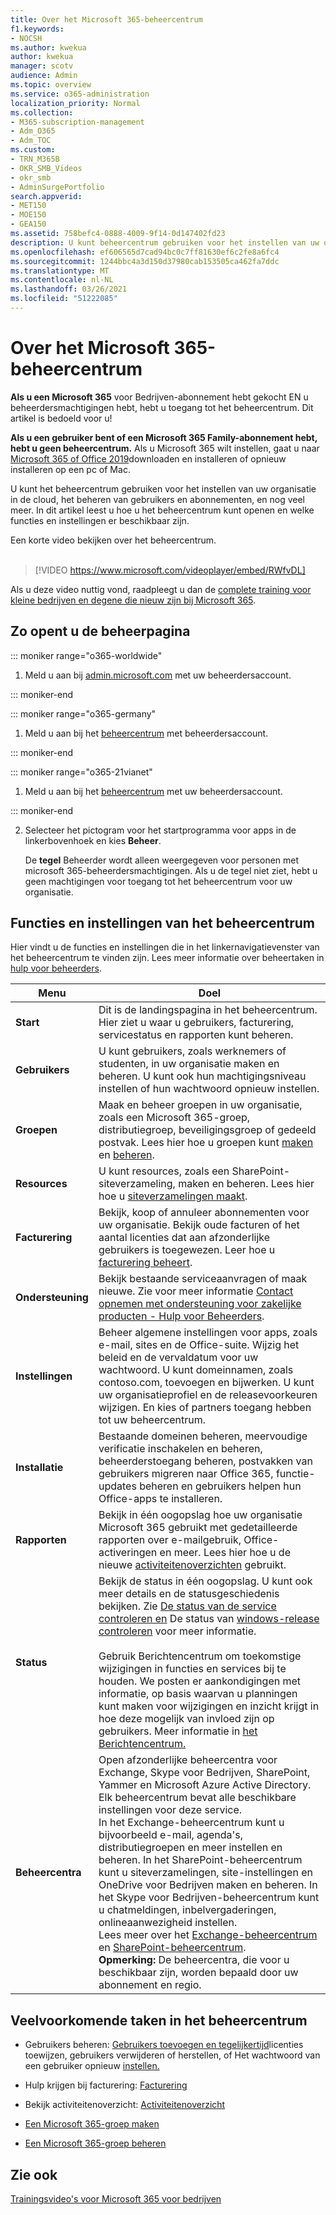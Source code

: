 ```yaml
---
title: Over het Microsoft 365-beheercentrum
f1.keywords:
- NOCSH
ms.author: kwekua
author: kwekua
manager: scotv
audience: Admin
ms.topic: overview
ms.service: o365-administration
localization_priority: Normal
ms.collection:
- M365-subscription-management
- Adm_O365
- Adm_TOC
ms.custom:
- TRN_M365B
- OKR_SMB_Videos
- okr_smb
- AdminSurgePortfolio
search.appverid:
- MET150
- MOE150
- GEA150
ms.assetid: 758befc4-0888-4009-9f14-0d147402fd23
description: U kunt beheercentrum gebruiken voor het instellen van uw organisatie in de cloud, het beheren van gebruikers en abonnementen. Ga aan de slag door u aan te melden bij het account met beheerdersmachtigingen.
ms.openlocfilehash: ef606565d7cad94bc0c7ff81630ef6c2fe8a6fc4
ms.sourcegitcommit: 1244bbc4a3d150d37980cab153505ca462fa7ddc
ms.translationtype: MT
ms.contentlocale: nl-NL
ms.lasthandoff: 03/26/2021
ms.locfileid: "51222085"
---
```

# <a name="about-the-microsoft-365-admin-center"></a>Over het Microsoft 365-beheercentrum

**Als u een Microsoft 365** voor Bedrijven-abonnement hebt gekocht EN u beheerdersmachtigingen hebt, hebt u toegang tot het beheercentrum. Dit artikel is bedoeld voor u!

**Als u een gebruiker bent of een Microsoft 365 Family-abonnement hebt, hebt u geen beheercentrum.** Als u Microsoft 365 wilt instellen, gaat u naar [Microsoft 365 of Office 2019](https://support.microsoft.com/office/4414eaaf-0478-48be-9c42-23adc4716658)downloaden en installeren of opnieuw installeren op een pc of Mac.

U kunt het beheercentrum gebruiken voor het instellen van uw organisatie in de cloud, het beheren van gebruikers en abonnementen, en nog veel meer. In dit artikel leest u hoe u het beheercentrum kunt openen en welke functies en instellingen er beschikbaar zijn.

Een korte video bekijken over het beheercentrum. <br><br>

> [!VIDEO https://www.microsoft.com/videoplayer/embed/RWfvDL]

Als u deze video nuttig vond, raadpleegt u dan de [complete training voor kleine bedrijven en degene die nieuw zijn bij Microsoft 365](https://support.microsoft.com/office/6ab4bbcd-79cf-4000-a0bd-d42ce4d12816).

## <a name="how-to-get-to-the-admin-center"></a>Zo opent u de beheerpagina

::: moniker range="o365-worldwide"

1. Meld u aan bij <a href="https://go.microsoft.com/fwlink/p/?linkid=2024339" target="_blank">admin.microsoft.com</a> met uw beheerdersaccount.

::: moniker-end

::: moniker range="o365-germany"

1. Meld u aan bij het <a href="https://go.microsoft.com/fwlink/p/?linkid=848041" target="_blank">beheercentrum</a> met beheerdersaccount.

::: moniker-end

::: moniker range="o365-21vianet"

1. Meld u aan bij het <a href="https://go.microsoft.com/fwlink/p/?linkid=850627" target="_blank">beheercentrum</a> met uw beheerdersaccount.

::: moniker-end

2. Selecteer het pictogram voor het startprogramma voor apps in de linkerbovenhoek en kies **Beheer**.

    De **tegel** Beheerder wordt alleen weergegeven voor personen met microsoft 365-beheerdersmachtigingen. [](../add-users/about-admin-roles.md) Als u de tegel niet ziet, hebt u geen machtigingen voor toegang tot het beheercentrum voor uw organisatie.

## <a name="admin-center-features-and-settings"></a>Functies en instellingen van het beheercentrum

Hier vindt u de functies en instellingen die in het linkernavigatievenster van het beheercentrum te vinden zijn. Lees meer informatie over beheertaken in [hulp voor beheerders](https://docs.microsoft.com/microsoft-365/business-video/admin-center-overview).
  
|**Menu**|**Doel**|
|-----|-----|
|**Start** <br/> |Dit is de landingspagina in het beheercentrum. Hier ziet u waar u gebruikers, facturering, servicestatus en rapporten kunt beheren.  <br/> |
|**Gebruikers** <br/> |U kunt gebruikers, zoals werknemers of studenten, in uw organisatie maken en beheren. U kunt ook hun machtigingsniveau instellen of hun wachtwoord opnieuw instellen.  <br/> |
|**Groepen** <br/> |Maak en beheer groepen in uw organisatie, zoals een Microsoft 365-groep, distributiegroep, beveiligingsgroep of gedeeld postvak. Lees hier hoe u groepen kunt [maken](../create-groups/create-groups.md) en [beheren](../create-groups/manage-groups.md).  <br/> |
|**Resources** <br/> |U kunt resources, zoals een SharePoint-siteverzameling, maken en beheren. Lees hier hoe u [siteverzamelingen maakt](/sharepoint/create-site-collection).  <br/> |
|**Facturering** <br/> |Bekijk, koop of annuleer abonnementen voor uw organisatie. Bekijk oude facturen of het aantal licenties dat aan afzonderlijke gebruikers is toegewezen. Leer hoe u [facturering beheert](../../commerce/index.yml).  <br/> |
|**Ondersteuning** <br/> | Bekijk bestaande serviceaanvragen of maak nieuwe. Zie voor meer informatie [Contact opnemen met ondersteuning voor zakelijke producten - Hulp voor Beheerders](../contact-support-for-business-products.md). |
|**Instellingen** <br/> |Beheer algemene instellingen voor apps, zoals e-mail, sites en de Office-suite. Wijzig het beleid en de vervaldatum voor uw wachtwoord. U kunt domeinnamen, zoals contoso.com, toevoegen en bijwerken. U kunt uw organisatieprofiel en de releasevoorkeuren wijzigen. En kies of partners toegang hebben tot uw beheercentrum.  <br/> |
|**Installatie** <br/> |Bestaande domeinen beheren, meervoudige verificatie inschakelen en beheren, beheerderstoegang beheren, postvakken van gebruikers migreren naar Office 365, functie-updates beheren en gebruikers helpen hun Office-apps te installeren. |
|**Rapporten** <br/> |Bekijk in één oogopslag hoe uw organisatie Microsoft 365 gebruikt met gedetailleerde rapporten over e-mailgebruik, Office-activeringen en meer. Lees hier hoe u de nieuwe [activiteitenoverzichten](../activity-reports/activity-reports.md) gebruikt.  <br/> |
|**Status** <br/> |Bekijk de status in één oogopslag. U kunt ook meer details en de statusgeschiedenis bekijken. Zie [De status van de service controleren en](https://docs.microsoft.com/microsoft-365/enterprise/view-service-health) De status van [windows-release controleren](https://docs.microsoft.com/windows/deployment/update/check-release-health) voor meer informatie.  <br/><br/>Gebruik Berichtencentrum om toekomstige wijzigingen in functies en services bij te houden. We posten er aankondigingen met informatie, op basis waarvan u planningen kunt maken voor wijzigingen en inzicht krijgt in hoe deze mogelijk van invloed zijn op gebruikers. Meer informatie in [het Berichtencentrum.](../manage/message-center.md) <br/> |
|**Beheercentra** <br/> |Open afzonderlijke beheercentra voor Exchange, Skype voor Bedrijven, SharePoint, Yammer en Microsoft Azure Active Directory. Elk beheercentrum bevat alle beschikbare instellingen voor deze service.  <br/> In het Exchange-beheercentrum kunt u bijvoorbeeld e-mail, agenda's, distributiegroepen en meer instellen en beheren. In het SharePoint-beheercentrum kunt u siteverzamelingen, site-instellingen en OneDrive voor Bedrijven maken en beheren. In het Skype voor Bedrijven-beheercentrum kunt u chatmeldingen, inbelvergaderingen, onlineaanwezigheid instellen.  <br/> Lees meer over het [Exchange-beheercentrum](/exchange/exchange-admin-center) en [SharePoint-beheercentrum](/sharepoint/sharepoint-online).<br/> **Opmerking:** De beheercentra, die voor u beschikbaar zijn, worden bepaald door uw abonnement en regio.           |
   
## <a name="common-tasks-in-the-admin-center"></a>Veelvoorkomende taken in het beheercentrum

- Gebruikers beheren: [Gebruikers toevoegen en tegelijkertijd](../add-users/add-users.md)licenties toewijzen, gebruikers verwijderen of herstellen, of Het wachtwoord van een gebruiker opnieuw [instellen.](../add-users/reset-passwords.md) [](../add-users/delete-a-user.md)

- Hulp krijgen bij facturering: [Facturering](../../commerce/index.yml)

- Bekijk activiteitenoverzicht: [Activiteitenoverzicht](../activity-reports/activity-reports.md)

- [Een Microsoft 365-groep maken ](../create-groups/create-groups.md)

- [Een Microsoft 365-groep beheren](../create-groups/manage-groups.md)

## <a name="see-also"></a>Zie ook

[Trainingsvideo's voor Microsoft 365 voor bedrijven](https://support.microsoft.com/office/6ab4bbcd-79cf-4000-a0bd-d42ce4d12816)